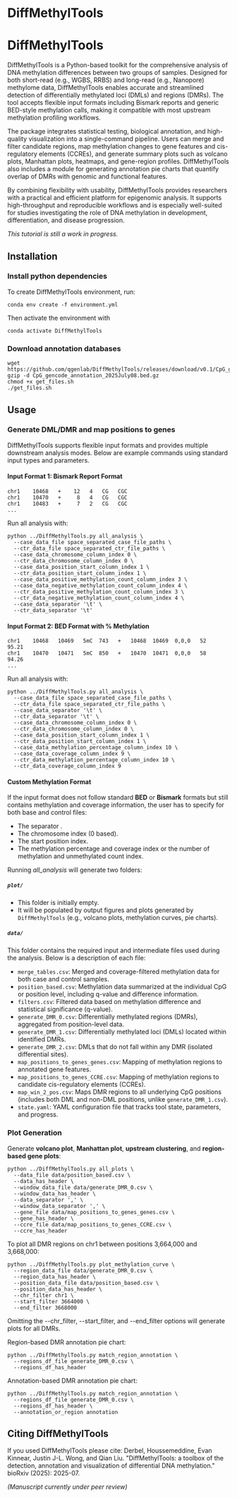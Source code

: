 # DiffMethylTools
# DiffMethylTools
DiffMethylTools is a Python-based toolkit for the comprehensive analysis of DNA methylation differences between two groups of samples. Designed for both short-read (e.g., WGBS, RRBS) and long-read (e.g., Nanopore) methylome data, DiffMethylTools enables accurate and streamlined detection of differentially methylated loci (DMLs) and regions (DMRs). The tool accepts flexible input formats including Bismark reports and generic BED-style methylation calls, making it compatible with most upstream methylation profiling workflows.

The package integrates statistical testing, biological annotation, and high-quality visualization into a single-command pipeline. Users can merge and filter candidate regions, map methylation changes to gene features and cis-regulatory elements (CCREs), and generate summary plots such as volcano plots, Manhattan plots, heatmaps, and gene-region profiles. DiffMethylTools also includes a module for generating annotation pie charts that quantify overlap of DMRs with genomic and functional features.

By combining flexibility with usability, DiffMethylTools provides researchers with a practical and efficient platform for epigenomic analysis. It supports high-throughput and reproducible workflows and is especially well-suited for studies investigating the role of DNA methylation in development, differentiation, and disease progression.

*This tutorial is still a work in progress.*

## Installation
### Install python dependencies
To create DiffMethylTools environment, run:
```
conda env create -f environment.yml
```
Then activate the environment with
```
conda activate DiffMethylTools
```

### Download annotation databases
```
wget https://github.com/qgenlab/DiffMethylTools/releases/download/v0.1/CpG_gencode_annotation_2025July08.bed.gz
gzip -d CpG_gencode_annotation_2025July08.bed.gz
chmod +x get_files.sh
./get_files.sh
```

## Usage


### Generate DML/DMR and map positions to genes
DiffMethylTools supports flexible input formats and provides multiple downstream analysis modes. Below are example commands using standard input types and parameters.

#### Input Format 1: Bismark Report Format
```
chr1    10468   +    12   4   CG   CGC
chr1    10470   +     8   4   CG   CGC
chr1    10483   +     7   2   CG   CGC
...
```
Run all analysis with:
```
python ../DiffMethylTools.py all_analysis \
  --case_data_file space_separated_case_file_paths \
  --ctr_data_file space_separated_ctr_file_paths \
  --case_data_chromosome_column_index 0 \
  --ctr_data_chromosome_column_index 0 \
  --case_data_position_start_column_index 1 \
  --ctr_data_position_start_column_index 1 \
  --case_data_positive_methylation_count_column_index 3 \
  --case_data_negative_methylation_count_column_index 4 \
  --ctr_data_positive_methylation_count_column_index 3 \
  --ctr_data_negative_methylation_count_column_index 4 \
  --case_data_separator '\t' \
  --ctr_data_separator '\t'
```
#### Input Format 2: BED Format with % Methylation
```
chr1    10468   10469   5mC  743   +   10468  10469  0,0,0   52   95.21
chr1    10470   10471   5mC  850   +   10470  10471  0,0,0   58   94.26
...
```
Run all analysis with:
```
python ../DiffMethylTools.py all_analysis \
  --case_data_file space_separated_case_file_paths \
  --ctr_data_file space_separated_ctr_file_paths \
  --case_data_separator '\t' \
  --ctr_data_separator '\t' \
  --case_data_chromosome_column_index 0 \
  --ctr_data_chromosome_column_index 0 \
  --case_data_position_start_column_index 1 \
  --ctr_data_position_start_column_index 1 \
  --case_data_methylation_percentage_column_index 10 \
  --case_data_coverage_column_index 9 \
  --ctr_data_methylation_percentage_column_index 10 \
  --ctr_data_coverage_column_index 9
```
#### Custom Methylation Format
If the input format does not follow standard **BED** or **Bismark** formats but still contains methylation and coverage information, the user has to specify for both base and control files:
 - The separator .
 - The chromosome index (0 based).
 - The start position index.
 - The methylation percentage and coverage index or the number of methylation and unmethylated count index.

Running *all_analysis* will generate two folders:

##### `plot/`

- This folder is initially empty.
- It will be populated by output figures and plots generated by `DiffMethylTools` (e.g., volcano plots, methylation curves, pie charts).

##### `data/`

This folder contains the required input and intermediate files used during the analysis. Below is a description of each file:

- `merge_tables.csv`: Merged and coverage-filtered methylation data for both case and control samples.
- `position_based.csv`: Methylation data summarized at the individual CpG or position level, including q-value and difference information.
- `filters.csv`: Filtered data based on methylation difference and statistical significance (q-value).
- `generate_DMR_0.csv`: Differentially methylated regions (DMRs), aggregated from position-level data.
- `generate_DMR_1.csv`: Differentially methylated loci (DMLs) located within identified DMRs.
- `generate_DMR_2.csv`: DMLs that do not fall within any DMR (isolated differential sites).
- `map_positions_to_genes_genes.csv`: Mapping of methylation regions to annotated gene features.
- `map_positions_to_genes_CCRE.csv`: Mapping of methylation regions to candidate cis-regulatory elements (CCREs).
- `map_win_2_pos.csv`: Maps DMR regions to all underlying CpG positions (includes both DML and non-DML positions, unlike `generate_DMR_1.csv`).
- `state.yaml`: YAML configuration file that tracks tool state, parameters, and progress.

### Plot Generation
Generate **volcano plot**, **Manhattan plot**, **upstream clustering**, and **region-based gene plots**:
```
python ../DiffMethylTools.py all_plots \
  --data_file data/position_based.csv \
  --data_has_header \
  --window_data_file data/generate_DMR_0.csv \
  --window_data_has_header \
  --data_separator ',' \
  --window_data_separator ',' \
  --gene_file data/map_positions_to_genes_genes.csv \
  --gene_has_header \
  --ccre_file data/map_positions_to_genes_CCRE.csv \
  --ccre_has_header
```
To plot all DMR regions on chr1 between positions 3,664,000 and 3,668,000:
```
python ../DiffMethylTools.py plot_methylation_curve \
  --region_data_file data/generate_DMR_0.csv \
  --region_data_has_header \
  --position_data_file data/position_based.csv \
  --position_data_has_header \
  --chr_filter chr1 \
  --start_filter 3664000 \
  --end_filter 3668000
```
Omitting the --chr_filter, --start_filter, and --end_filter options will generate plots for all DMRs.

Region-based DMR annotation pie chart:
```
python ../DiffMethylTools.py match_region_annotation \
  --regions_df_file generate_DMR_0.csv \
  --regions_df_has_header
```

Annotation-based DMR annotation pie chart:

```
python ../DiffMethylTools.py match_region_annotation \
  --regions_df_file generate_DMR_0.csv \
  --regions_df_has_header \
  --annotation_or_region annotation
```

## Citing DiffMethylTools
If you used DiffMethylTools please cite:
Derbel, Houssemeddine, Evan Kinnear, Justin J-L. Wong, and Qian Liu. "DiffMethylTools: a toolbox of the detection, annotation and visualization of differential DNA methylation." bioRxiv (2025): 2025-07.

*(Manuscript currently under peer review)*
